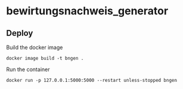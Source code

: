# bewirtungsnachweis_generator

## Deploy
Build the docker image
```
docker image build -t bngen .
```

Run the container
```
docker run -p 127.0.0.1:5000:5000 --restart unless-stopped bngen
```